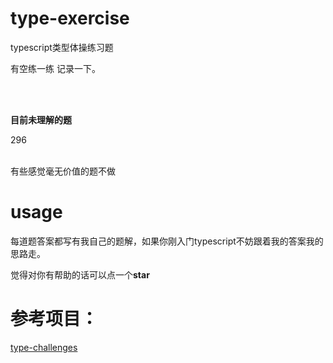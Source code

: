 # type-exercise
typescript类型体操练习题

有空练一练 记录一下。

<br>
<br>

**目前未理解的题**

296

<br>
有些感觉毫无价值的题不做

# usage
每道题答案都写有我自己的题解，如果你刚入门typescript不妨跟着我的答案我的思路走。

觉得对你有帮助的话可以点一个**star**

# 参考项目：
[type-challenges](https://github.com/type-challenges/type-challenges/blob/main/README.zh-CN.md)

